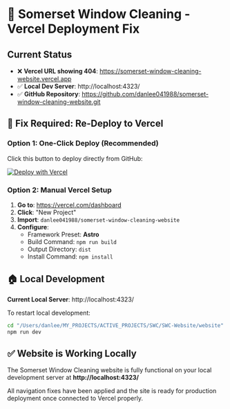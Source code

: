 # 🚀 Somerset Window Cleaning - Vercel Deployment Fix

## Current Status
- ❌ **Vercel URL showing 404**: https://somerset-window-cleaning-website.vercel.app
- ✅ **Local Dev Server**: http://localhost:4323/
- ✅ **GitHub Repository**: https://github.com/danlee041988/somerset-window-cleaning-website.git

## 🔧 Fix Required: Re-Deploy to Vercel

### **Option 1: One-Click Deploy (Recommended)**

Click this button to deploy directly from GitHub:

[![Deploy with Vercel](https://vercel.com/button)](https://vercel.com/new/clone?repository-url=https://github.com/danlee041988/somerset-window-cleaning-website&project-name=somerset-window-cleaning&repository-name=somerset-window-cleaning)

### **Option 2: Manual Vercel Setup**

1. **Go to**: https://vercel.com/dashboard
2. **Click**: "New Project"
3. **Import**: `danlee041988/somerset-window-cleaning-website`
4. **Configure**:
   - Framework Preset: **Astro**
   - Build Command: `npm run build`
   - Output Directory: `dist`
   - Install Command: `npm install`

## 🏠 Local Development

**Current Local Server**: http://localhost:4323/

To restart local development:
```bash
cd "/Users/danlee/MY_PROJECTS/ACTIVE_PROJECTS/SWC/SWC-Website/website"
npm run dev
```

## ✅ Website is Working Locally

The Somerset Window Cleaning website is fully functional on your local development server at **http://localhost:4323/**

All navigation fixes have been applied and the site is ready for production deployment once connected to Vercel properly.